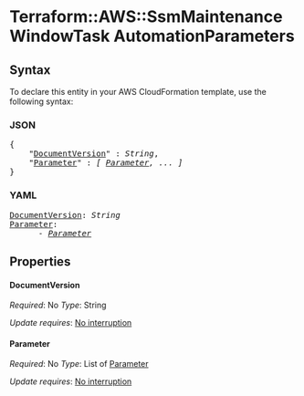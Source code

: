 # Terraform::AWS::SsmMaintenanceWindowTask AutomationParameters

## Syntax

To declare this entity in your AWS CloudFormation template, use the following syntax:

### JSON

<pre>
{
    "<a href="#documentversion" title="DocumentVersion">DocumentVersion</a>" : <i>String</i>,
    "<a href="#parameter" title="Parameter">Parameter</a>" : <i>[ <a href="automationparameters-parameter.md">Parameter</a>, ... ]</i>
}
</pre>

### YAML

<pre>
<a href="#documentversion" title="DocumentVersion">DocumentVersion</a>: <i>String</i>
<a href="#parameter" title="Parameter">Parameter</a>: <i>
      - <a href="automationparameters-parameter.md">Parameter</a></i>
</pre>

## Properties

#### DocumentVersion

_Required_: No
_Type_: String

_Update requires_: [No interruption](https://docs.aws.amazon.com/AWSCloudFormation/latest/UserGuide/using-cfn-updating-stacks-update-behaviors.html#update-no-interrupt)

#### Parameter

_Required_: No
_Type_: List of <a href="automationparameters-parameter.md">Parameter</a>

_Update requires_: [No interruption](https://docs.aws.amazon.com/AWSCloudFormation/latest/UserGuide/using-cfn-updating-stacks-update-behaviors.html#update-no-interrupt)

